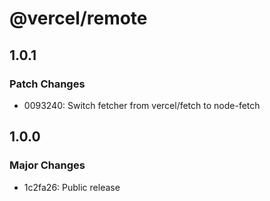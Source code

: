 # @vercel/remote

## 1.0.1

### Patch Changes

- 0093240: Switch fetcher from vercel/fetch to node-fetch

## 1.0.0

### Major Changes

- 1c2fa26: Public release
